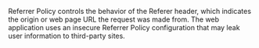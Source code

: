 Referrer Policy controls the behavior of the Referer header, which indicates the origin or web page URL the request was
made from. The web application uses an insecure Referrer Policy configuration that may leak user information to
third-party sites.
